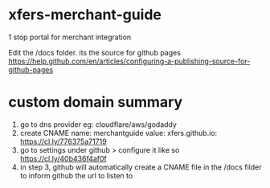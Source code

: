# xfers-merchant-guide
1 stop portal for merchant integration

Edit the /docs folder. its the source for github pages https://help.github.com/en/articles/configuring-a-publishing-source-for-github-pages 


# custom domain summary
1. go to dns provider eg: cloudflare/aws/godaddy
2. create CNAME name: merchantguide value: xfers.github.io: https://cl.ly/776375a71719 
3. go to settings under github > configure it like so https://cl.ly/40b436f4af0f 
4. in step 3, github will automatically create a CNAME file in the /docs filder to inform github the url to listen to 
